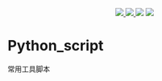 
<p align="center">
<a href="https://mp.weixin.qq.com/mp/homepage?__biz=MzkyMjE4NTA4OQ==&hid=1&sn=3bdf0c94cd53644ad27b5b1d80903a60&scene=18&devicetype=android-29&version=2800015d&lang=zh_CN&nettype=ctnet&ascene=7&session_us=gh_b80e6483a6bf&pass_ticket=PgopkreabYkxOU%2FOqxsKF%2FrLlayxaDkxkphno6QjITdzpqjiA8mlE%2BpLkMFPthYH&wx_header=1&scene=1"><img border="0" src="https://user-images.githubusercontent.com/21971405/112426258-988b8280-8d72-11eb-8454-a908b7a983a4.png"/></a><a href="https://www.toutiao.com/c/user/token/MS4wLjABAAAAav-ja86D-7HbQhVMqdxn5G9Jq8i08Bki333nXrLmEjs/">     <img border="0" src="https://user-images.githubusercontent.com/21971405/112426756-72b2ad80-8d73-11eb-8151-aa8edf48b2d9.png"/></a><a href="https://segmentfault.com/blog/jx-treehouse">     <img border="0" src="https://user-images.githubusercontent.com/21971405/112427420-81e62b00-8d74-11eb-9c7b-ec6577aa2df7.png"/></a>
  </a><a href="https://www.zhihu.com/column/c_1069272612663902208">     <img border="0" src="https://user-images.githubusercontent.com/21971405/112428507-3a609e80-8d76-11eb-9335-072c9f7d7966.png"/></a>
</p>


# Python_script
常用工具脚本
